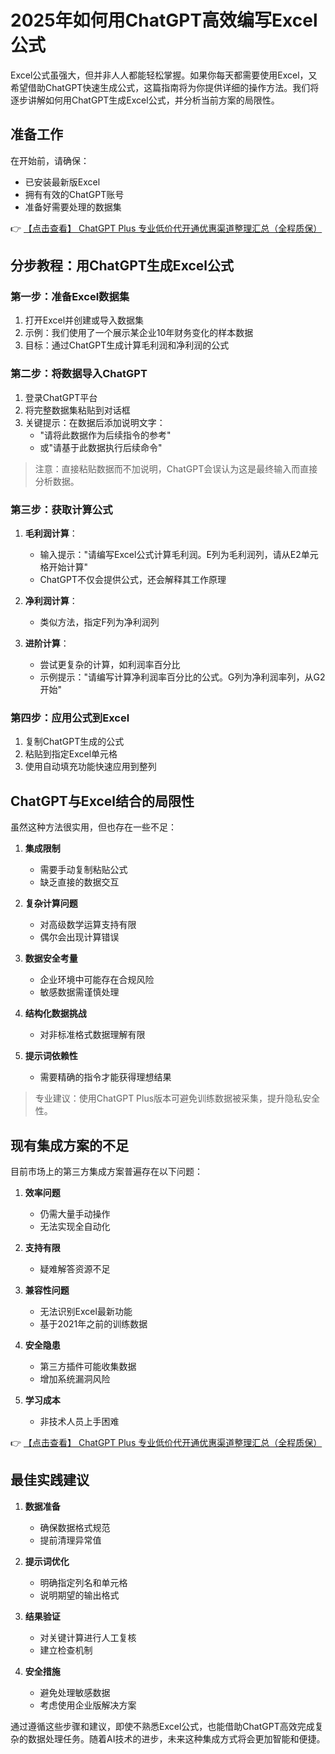 # 2025年如何用ChatGPT高效编写Excel公式

Excel公式虽强大，但并非人人都能轻松掌握。如果你每天都需要使用Excel，又希望借助ChatGPT快速生成公式，这篇指南将为你提供详细的操作方法。我们将逐步讲解如何用ChatGPT生成Excel公式，并分析当前方案的局限性。

## 准备工作
在开始前，请确保：
- 已安装最新版Excel
- 拥有有效的ChatGPT账号
- 准备好需要处理的数据集

👉 [【点击查看】 ChatGPT Plus 专业低价代开通优惠渠道整理汇总（全程质保）](https://bit.ly/DaiKai)

## 分步教程：用ChatGPT生成Excel公式

### 第一步：准备Excel数据集
1. 打开Excel并创建或导入数据集
2. 示例：我们使用了一个展示某企业10年财务变化的样本数据
3. 目标：通过ChatGPT生成计算毛利润和净利润的公式

### 第二步：将数据导入ChatGPT
1. 登录ChatGPT平台
2. 将完整数据集粘贴到对话框
3. 关键提示：在数据后添加说明文字：
   - "请将此数据作为后续指令的参考"
   - 或"请基于此数据执行后续命令"

> 注意：直接粘贴数据而不加说明，ChatGPT会误认为这是最终输入而直接分析数据。

### 第三步：获取计算公式
1. **毛利润计算**：
   - 输入提示："请编写Excel公式计算毛利润。E列为毛利润列，请从E2单元格开始计算"
   - ChatGPT不仅会提供公式，还会解释其工作原理

2. **净利润计算**：
   - 类似方法，指定F列为净利润列

3. **进阶计算**：
   - 尝试更复杂的计算，如利润率百分比
   - 示例提示："请编写计算净利润率百分比的公式。G列为净利润率列，从G2开始"

### 第四步：应用公式到Excel
1. 复制ChatGPT生成的公式
2. 粘贴到指定Excel单元格
3. 使用自动填充功能快速应用到整列

## ChatGPT与Excel结合的局限性

虽然这种方法很实用，但也存在一些不足：

1. **集成限制**
   - 需要手动复制粘贴公式
   - 缺乏直接的数据交互

2. **复杂计算问题**
   - 对高级数学运算支持有限
   - 偶尔会出现计算错误

3. **数据安全考量**
   - 企业环境中可能存在合规风险
   - 敏感数据需谨慎处理

4. **结构化数据挑战**
   - 对非标准格式数据理解有限

5. **提示词依赖性**
   - 需要精确的指令才能获得理想结果

> 专业建议：使用ChatGPT Plus版本可避免训练数据被采集，提升隐私安全性。

## 现有集成方案的不足

目前市场上的第三方集成方案普遍存在以下问题：

1. **效率问题**
   - 仍需大量手动操作
   - 无法实现全自动化

2. **支持有限**
   - 疑难解答资源不足

3. **兼容性问题**
   - 无法识别Excel最新功能
   - 基于2021年之前的训练数据

4. **安全隐患**
   - 第三方插件可能收集数据
   - 增加系统漏洞风险

5. **学习成本**
   - 非技术人员上手困难

👉 [【点击查看】 ChatGPT Plus 专业低价代开通优惠渠道整理汇总（全程质保）](https://bit.ly/DaiKai)

## 最佳实践建议

1. **数据准备**
   - 确保数据格式规范
   - 提前清理异常值

2. **提示词优化**
   - 明确指定列名和单元格
   - 说明期望的输出格式

3. **结果验证**
   - 对关键计算进行人工复核
   - 建立检查机制

4. **安全措施**
   - 避免处理敏感数据
   - 考虑使用企业版解决方案

通过遵循这些步骤和建议，即使不熟悉Excel公式，也能借助ChatGPT高效完成复杂的数据处理任务。随着AI技术的进步，未来这种集成方式将会更加智能和便捷。